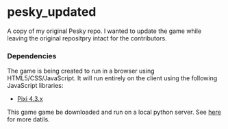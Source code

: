 # pesky_updated #

A copy of my original Pesky repo. I wanted to update the game while leaving the original repositpry intact for the contributors.

### Dependencies ###

The game is being created to run in a browser using HTML5/CSS/JavaScript.  It will run entirely on the client using the following JavaScript libraries:

* [Pixi 4.3.x](http://pixijs.com/)

This game game be downloaded and run on a local python server. See [here](https://developer.mozilla.org/en-US/docs/Learn/Common_questions/set_up_a_local_testing_server) for more datils.
